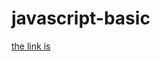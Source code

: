 # javascript-basic
[the link is](https://developer.mozilla.org/en-US/docs/Web/JavaScript/A_re-introduction_to_JavaScript?fbclid=IwAR34AjwHEWPKVAEixDZq6xKNKqJpo662-_F8DRyT8j0UE1SBpH43MInYJfk)

